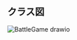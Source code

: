 ## クラス図

![BattleGame drawio](https://github.com/naitoyuma7110/BattleGame/assets/128150297/c3a6199d-bff8-4ae8-9bca-fb29ab03864e)
